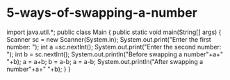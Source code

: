 # 5-ways-of-swapping-a-number
import java.util.*;
public class Main
{
	public static void main(String[] args) {
	    Scanner sc = new Scanner(System.in);
	    System.out.print("Enter the first number: ");
	    int a =sc.nextInt();
	    System.out.print("Enter the second number: ");
	      int b = sc.nextInt();
	    System.out.println("Before swapping a number"+a+" "+b);
		a = a+b;
		b = a-b;
		a = a-b;
		System.out.println("After swapping a number"+a+" "+b);
	}
}

